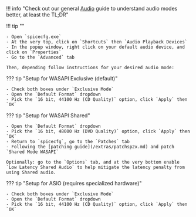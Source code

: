 !!! info "Check out our general [Audio](/extras/audio.md) guide to understand audio modes better, at least the TL;DR"

!!! tip ""

    - Open `spicecfg.exe`
    - At the very top, click on `Shortcuts` then `Audio Playback Devices`
    - In the popup window, right click on your default audio device, and click on `Properties`
    - Go to the `Advanced` tab

    Then, depending follow instructions for your desired audio mode:

??? tip "Setup for WASAPI Exclusive (default)"

    - Check both boxes under `Exclusive Mode`
    - Open the `Default Format` dropdown
    - Pick the `16 bit, 44100 Hz (CD Quality)` option, click `Apply` then `OK`

??? tip "Setup for WASAPI Shared"

    - Open the `Default Format` dropdown
    - Pick the `16 bit, 48000 Hz (DVD Quality)` option, click `Apply` then `OK`
    - Return to `spicecfg`, go to the `Patches` tab
    - Following the [patching guide](/extras/patchsp2x.md) and patch `Shared Mode WASAPI`

    Optionally: go to the `Options` tab, and at the very bottom enable `Low Latency Shared Audio` to help mitigate the latency penalty from using Shared audio.

??? tip "Setup for ASIO (requires specialized hardware)"

    - Check both boxes under `Exclusive Mode`
    - Open the `Default Format` dropdown
    - Pick the `16 bit, 44100 Hz (CD Quality)` option, click `Apply` then `OK`